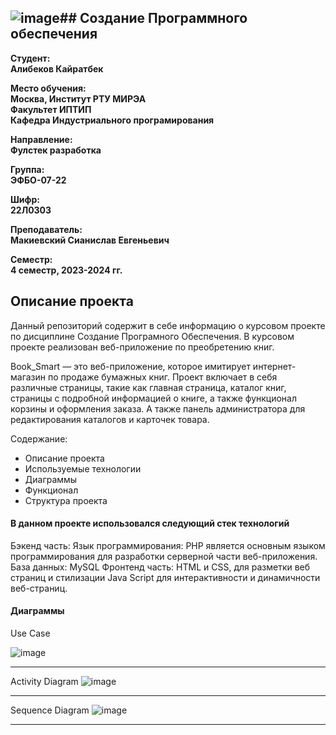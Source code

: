 ![image](https://github.com/user-attachments/assets/68114bac-4781-464c-a511-cbd2e0bd0811)## Создание Программного обеспечения
---

**Студент:**  
**Алибеков Кайратбек**  

**Место обучения:**  
**Москва, Институт РТУ МИРЭА**  
**Факультет ИПТИП**  
**Кафедра Индустриального програмирования**  

**Направление:**  
**Фулстек разработка**  

**Группа:**  
**ЭФБО-07-22**  

**Шифр:**  
**22Л0303**  

**Преподаватель:**  
**Макиевский Сианислав Евгеньевич**  

**Семестр:**  
**4 семестр, 2023-2024 гг.**

## Описание проекта
Данный репозиторий содержит в себе информацию о курсовом проекте по дисциплине Создание Програмного Обеспечения. В курсовом проекте реализован веб-приложение по преобретению книг.


Book_Smart — это веб-приложение, которое имитирует интернет-магазин по продаже бумажных книг. Проект включает в себя различные страницы, такие как главная страница, каталог книг, страницы с подробной информацией о книге, а также функционал корзины и оформления заказа. А  также панель администратора для редактирования каталогов и карточек товара.

Содержание:
- Описание проекта
- Используемые технологии
- Диаграммы
- Функционал
- Структура проекта

#### В данном проекте использовался следующий стек технологий 
Бэкенд часть: 
  Язык программирования: PHP является основным языком программирования для разработки серверной части веб-приложения. 
  База данных: MySQL 
Фронтенд часть: 
  HTML и CSS, для разметки веб страниц и стилизации 
  Java Script для интерактивности и динамичности веб-страниц.

#### Диаграммы 

Use Case 

![image](https://github.com/user-attachments/assets/522b2a6d-9785-438e-94c5-dfe6d098cc72)
________
Activity Diagram
![image](https://github.com/user-attachments/assets/ce1a908e-3da8-485d-ac78-ed2aed00883a)
_________

Sequence Diagram
![image](https://github.com/user-attachments/assets/d4ef7a3b-eafb-408d-8fa0-f3d59f2560ac)

_____________


